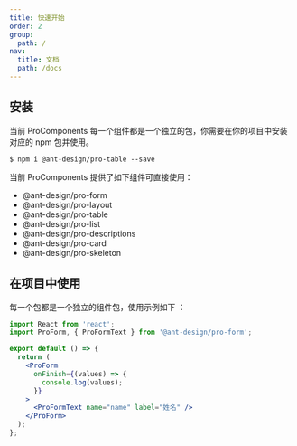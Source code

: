 ```yaml
---
title: 快速开始
order: 2
group:
  path: /
nav:
  title: 文档
  path: /docs
---
```


## 安装

当前 ProComponents 每一个组件都是一个独立的包，你需要在你的项目中安装对应的 npm 包并使用。

```shell
$ npm i @ant-design/pro-table --save
```

当前 ProComponents 提供了如下组件可直接使用：

- @ant-design/pro-form
- @ant-design/pro-layout
- @ant-design/pro-table
- @ant-design/pro-list
- @ant-design/pro-descriptions
- @ant-design/pro-card
- @ant-design/pro-skeleton

## 在项目中使用

每一个包都是一个独立的组件包，使用示例如下 ：

```jsx
import React from 'react';
import ProForm, { ProFormText } from '@ant-design/pro-form';

export default () => {
  return (
    <ProForm
      onFinish={(values) => {
        console.log(values);
      }}
    >
      <ProFormText name="name" label="姓名" />
    </ProForm>
  );
};
```
